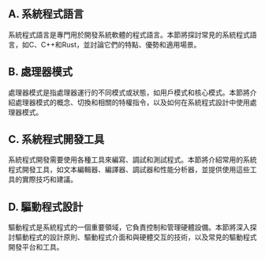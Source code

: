 ## A. 系統程式語言
系統程式語言是專門用於開發系統軟體的程式語言。本節將探討常見的系統程式語言，如C、C++和Rust，並討論它們的特點、優勢和適用場景。

## B. 處理器模式
處理器模式是指處理器運行的不同模式或狀態，如用戶模式和核心模式。本節將介紹處理器模式的概念、切換和相關的特權指令，以及如何在系統程式設計中使用處理器模式。

## C. 系統程式開發工具
系統程式開發需要使用各種工具來編寫、調試和測試程式。本節將介紹常用的系統程式開發工具，如文本編輯器、編譯器、調試器和性能分析器，並提供使用這些工具的實際技巧和建議。

## D. 驅動程式設計
驅動程式是系統程式的一個重要領域，它負責控制和管理硬體設備。本節將深入探討驅動程式的設計原則、驅動程式介面和與硬體交互的技術，以及常見的驅動程式開發平台和工具。
